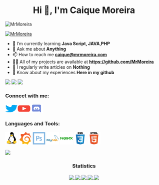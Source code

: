 <h1 align="center">Hi 👋, I'm Caique Moreira</h1>
<p align="left"> <img src="https://komarev.com/ghpvc/?username=MrMoreira&label=Profile%20views&color=0e75b6&style=flat" alt="MrMoreira" /> </p>

<p align="left"> <a href="https://github.com/ryo-ma/github-profile-trophy"><img src="https://github-profile-trophy.vercel.app/?username=MrMoreira&theme=dracula" alt="MrMoreira" /></a> </p>

- 🌱 I’m currently learning **Java Script, JAVA**,**PHP**
- 💬 Ask me about **Anything**
- 📫 How to reach me **caique@mrmoreira.com**
- 👨‍💻 All of my projects are available at **https://github.com/MrMoreira**
- 📝 I regularly write articles on **Nothing**
- 📄 Know about my experiences **Here in my github**

<div> <a href="https://twitter.com/MrMoreiira" target="_blank"><img src="https://img.shields.io/badge/Twitter-1DA1F2?style=for-the-badge&logo=twitter&logoColor=white" target="_blank"></a>
<a href="https://github.com/MrMoreira" target="_blank"><img src="https://img.shields.io/badge/GitHub-100000?style=for-the-badge&logo=github&logoColor=white" target="_blank"></a>
<a href = "mailto:caique@mrmoreira.com"><img src="https://img.shields.io/badge/-Gmail-%23333?style=for-the-badge&logo=gmail&logoColor=white" target="_blank"></a>
</div><h3 align="left">Connect with me:</h3>
<p align="left">
<a href="https://twitter.com/MrMoreiira" target="blank"><img align="center" src="https://raw.githubusercontent.com/teamedwardforever/Readme-Generator/71f25dd8b98329b168142a6b782a107b75eab178/svg/Social/twitter.svg" alt="MrMoreiira" height="30" width="40" /></a><a href="https://www.youtube.com/c/SonhadorUniversal" target="blank"><img align="center" src="https://raw.githubusercontent.com/teamedwardforever/Readme-Generator/71f25dd8b98329b168142a6b782a107b75eab178/svg/Social/youtube.svg" alt="SonhadorUniversal" height="30" width="40" /></a><a href="https://discord.gg/https://discord.gg/dF6v9n6Gq" target="blank"><img align="center" src="https://raw.githubusercontent.com/teamedwardforever/Readme-Generator/71f25dd8b98329b168142a6b782a107b75eab178/svg/Social/discord.svg" alt="https://discord.gg/dF6v9n6Gq" height="30" width="40" /></a></p>

<h3 align="left">Languages and Tools:</h3>
<p align="left">
<img src="https://raw.githubusercontent.com/teamedwardforever/Readme-Generator/71f25dd8b98329b168142a6b782a107b75eab178/svg/Skills/Other/linux-original.svg" alt="Linux" width="40" height="40"/>
<img src="https://raw.githubusercontent.com/teamedwardforever/Readme-Generator/71f25dd8b98329b168142a6b782a107b75eab178/svg/Skills/Visualization/grafana-icon.svg" alt="Grafana" width="40" height="40"/>
<img src="https://raw.githubusercontent.com/teamedwardforever/Readme-Generator/71f25dd8b98329b168142a6b782a107b75eab178/svg/Skills/Software/photoshop-line.svg" alt="Photoshop" width="40" height="40"/>
<img src="https://raw.githubusercontent.com/teamedwardforever/Readme-Generator/71f25dd8b98329b168142a6b782a107b75eab178/svg/Skills/Database/mysql-original-wordmark.svg" alt="Mysql" width="40" height="40"/>
<img src="https://raw.githubusercontent.com/teamedwardforever/Readme-Generator/71f25dd8b98329b168142a6b782a107b75eab178/svg/Skills/Backend/nginx-original.svg" alt="Nginx" width="40" height="40"/>
<img src="https://raw.githubusercontent.com/teamedwardforever/Readme-Generator/71f25dd8b98329b168142a6b782a107b75eab178/svg/Skills/Frontend/css3-original-wordmark.svg" alt="Css" width="40" height="40"/>
<img src="https://raw.githubusercontent.com/teamedwardforever/Readme-Generator/71f25dd8b98329b168142a6b782a107b75eab178/svg/Skills/Frontend/html5-original-wordmark.svg" alt="HTML" width="40" height="40"/>
</p>

<img src="https://user-images.githubusercontent.com/73097560/115834477-dbab4500-a447-11eb-908a-139a6edaec5c.gif"><h3 align="center">Statistics</h3>
<div align="center">
<a href="https://github.com/MrMoreira">
<img align="center" src="http://github-profile-summary-cards.vercel.app/api/cards/stats?username=MrMoreira&theme=2077" height="180em" />
<img align="center" src="http://github-profile-summary-cards.vercel.app/api/cards/most-commit-language?username=MrMoreira&theme=2077" height="180em" />
<img align="center" src="http://github-profile-summary-cards.vercel.app/api/cards/repos-per-language?username=MrMoreira&theme=2077" height="180em" />
<img align="center" src="http://github-profile-summary-cards.vercel.app/api/cards/productive-time?username=MrMoreira&theme=2077" height="180em" />
<img align="center" src="http://github-profile-summary-cards.vercel.app/api/cards/profile-details?username=MrMoreira&theme=2077" height="180em" />
</div>
